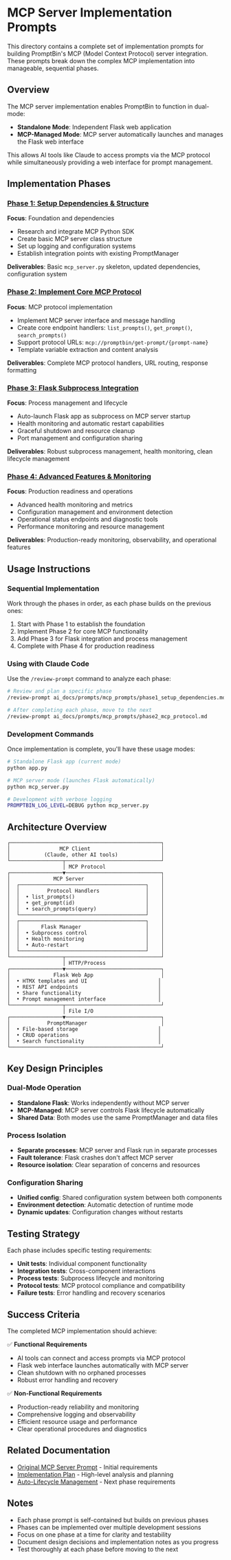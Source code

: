 # MCP Server Implementation Prompts

This directory contains a complete set of implementation prompts for building PromptBin's MCP (Model Context Protocol) server integration. These prompts break down the complex MCP implementation into manageable, sequential phases.

## Overview

The MCP server implementation enables PromptBin to function in dual-mode:
- **Standalone Mode**: Independent Flask web application
- **MCP-Managed Mode**: MCP server automatically launches and manages the Flask web interface

This allows AI tools like Claude to access prompts via the MCP protocol while simultaneously providing a web interface for prompt management.

## Implementation Phases

### [Phase 1: Setup Dependencies & Structure](phase1_setup_dependencies.md)
**Focus**: Foundation and dependencies
- Research and integrate MCP Python SDK
- Create basic MCP server class structure  
- Set up logging and configuration systems
- Establish integration points with existing PromptManager

**Deliverables**: Basic `mcp_server.py` skeleton, updated dependencies, configuration system

### [Phase 2: Implement Core MCP Protocol](phase2_mcp_protocol.md)  
**Focus**: MCP protocol implementation
- Implement MCP server interface and message handling
- Create core endpoint handlers: `list_prompts()`, `get_prompt()`, `search_prompts()`
- Support protocol URLs: `mcp://promptbin/get-prompt/{prompt-name}`
- Template variable extraction and content analysis

**Deliverables**: Complete MCP protocol handlers, URL routing, response formatting

### [Phase 3: Flask Subprocess Integration](phase3_flask_subprocess.md)
**Focus**: Process management and lifecycle
- Auto-launch Flask app as subprocess on MCP server startup
- Health monitoring and automatic restart capabilities
- Graceful shutdown and resource cleanup
- Port management and configuration sharing

**Deliverables**: Robust subprocess management, health monitoring, clean lifecycle management

### [Phase 4: Advanced Features & Monitoring](phase4_advanced_features.md)
**Focus**: Production readiness and operations
- Advanced health monitoring and metrics
- Configuration management and environment detection
- Operational status endpoints and diagnostic tools
- Performance monitoring and resource management

**Deliverables**: Production-ready monitoring, observability, and operational features

## Usage Instructions

### Sequential Implementation
Work through the phases in order, as each phase builds on the previous ones:

1. Start with Phase 1 to establish the foundation
2. Implement Phase 2 for core MCP functionality
3. Add Phase 3 for Flask integration and process management
4. Complete with Phase 4 for production readiness

### Using with Claude Code
Use the `/review-prompt` command to analyze each phase:

```bash
# Review and plan a specific phase
/review-prompt ai_docs/prompts/mcp_prompts/phase1_setup_dependencies.md

# After completing each phase, move to the next
/review-prompt ai_docs/prompts/mcp_prompts/phase2_mcp_protocol.md
```

### Development Commands

Once implementation is complete, you'll have these usage modes:

```bash
# Standalone Flask app (current mode)
python app.py

# MCP server mode (launches Flask automatically)
python mcp_server.py

# Development with verbose logging
PROMPTBIN_LOG_LEVEL=DEBUG python mcp_server.py
```

## Architecture Overview

```
┌─────────────────────────────────────────────────┐
│                MCP Client                       │
│           (Claude, other AI tools)              │
└─────────────────┬───────────────────────────────┘
                  │ MCP Protocol
┌─────────────────▼───────────────────────────────┐
│              MCP Server                         │
│  ┌─────────────────────────────────────────┐    │
│  │         Protocol Handlers               │    │
│  │  • list_prompts()                       │    │
│  │  • get_prompt(id)                       │    │
│  │  • search_prompts(query)                │    │
│  └─────────────────────────────────────────┘    │
│  ┌─────────────────────────────────────────┐    │
│  │       Flask Manager                     │    │
│  │  • Subprocess control                   │    │
│  │  • Health monitoring                    │    │
│  │  • Auto-restart                         │    │
│  └─────────────────────────────────────────┘    │
└─────────────────┬───────────────────────────────┘
                  │ HTTP/Process
┌─────────────────▼───────────────────────────────┐
│              Flask Web App                      │
│  • HTMX templates and UI                       │
│  • REST API endpoints                          │
│  • Share functionality                         │
│  • Prompt management interface                 │
└─────────────────┬───────────────────────────────┘
                  │ File I/O
┌─────────────────▼───────────────────────────────┐
│            PromptManager                        │
│  • File-based storage                          │
│  • CRUD operations                             │
│  • Search functionality                        │
└─────────────────────────────────────────────────┘
```

## Key Design Principles

### Dual-Mode Operation
- **Standalone Flask**: Works independently without MCP server
- **MCP-Managed**: MCP server controls Flask lifecycle automatically
- **Shared Data**: Both modes use the same PromptManager and data files

### Process Isolation  
- **Separate processes**: MCP server and Flask run in separate processes
- **Fault tolerance**: Flask crashes don't affect MCP server
- **Resource isolation**: Clear separation of concerns and resources

### Configuration Sharing
- **Unified config**: Shared configuration system between both components
- **Environment detection**: Automatic detection of runtime mode
- **Dynamic updates**: Configuration changes without restarts

## Testing Strategy

Each phase includes specific testing requirements:

- **Unit tests**: Individual component functionality
- **Integration tests**: Cross-component interactions  
- **Process tests**: Subprocess lifecycle and monitoring
- **Protocol tests**: MCP protocol compliance and compatibility
- **Failure tests**: Error handling and recovery scenarios

## Success Criteria

The completed MCP implementation should achieve:

✅ **Functional Requirements**
- AI tools can connect and access prompts via MCP protocol
- Flask web interface launches automatically with MCP server
- Clean shutdown with no orphaned processes
- Robust error handling and recovery

✅ **Non-Functional Requirements**  
- Production-ready reliability and monitoring
- Comprehensive logging and observability
- Efficient resource usage and performance
- Clear operational procedures and diagnostics

## Related Documentation

- [Original MCP Server Prompt](../06_create_mcp_server.md) - Initial requirements
- [Implementation Plan](../06a_mcp_implementation_plan.md) - High-level analysis and planning
- [Auto-Lifecycle Management](../07_implement_auto_lifecycle.md) - Next phase requirements

## Notes

- Each phase prompt is self-contained but builds on previous phases
- Phases can be implemented over multiple development sessions
- Focus on one phase at a time for clarity and testability
- Document design decisions and implementation notes as you progress
- Test thoroughly at each phase before moving to the next